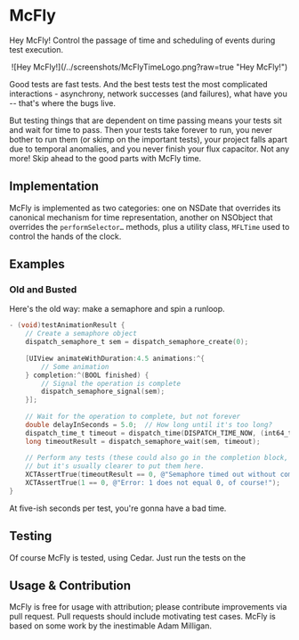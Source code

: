 # McFly
Hey McFly! Control the passage of time and scheduling of events during test execution. 

<p align="center">
![Hey McFly!](/../screenshots/McFlyTimeLogo.png?raw=true "Hey McFly!")
</p>

Good tests are fast tests. And the best tests test the most complicated interactions - asynchrony, network successes (and failures), what have you -- that's where the bugs live.

But testing things that are dependent on time passing means your tests sit and wait for time to pass. Then your tests take forever to run, you never bother to run them (or skimp on the important tests), your project falls apart due to temporal anomalies, and you never finish your flux capacitor. Not any more! Skip ahead to the good parts with McFly time.

## Implementation
McFly is implemented as two categories: one on NSDate that overrides its canonical mechanism for time representation, another on NSObject that overrides the `performSelector…` methods, plus a utility class, `MFLTime` used to control the hands of the clock.


## Examples

### Old and Busted

Here's the old way: make a semaphore and spin a runloop. 

```objective-c
- (void)testAnimationResult {
    // Create a semaphore object
    dispatch_semaphore_t sem = dispatch_semaphore_create(0);
    
    [UIView animateWithDuration:4.5 animations:^{
        // Some animation
    } completion:^(BOOL finished) {
        // Signal the operation is complete
        dispatch_semaphore_signal(sem);
    }];
    
    // Wait for the operation to complete, but not forever
    double delayInSeconds = 5.0;  // How long until it's too long?
    dispatch_time_t timeout = dispatch_time(DISPATCH_TIME_NOW, (int64_t)(delayInSeconds * NSEC_PER_SEC));
    long timeoutResult = dispatch_semaphore_wait(sem, timeout);
    
    // Perform any tests (these could also go in the completion block,
    // but it's usually clearer to put them here.
    XCTAssertTrue(timeoutResult == 0, @"Semaphore timed out without completing.");
    XCTAssertTrue(1 == 0, @"Error: 1 does not equal 0, of course!");
}
```

At five-ish seconds per test, you're gonna have a bad time.



## Testing
Of course McFly is tested, using Cedar. Just run the tests on the 

## Usage & Contribution
McFly is free for usage with attribution; please contribute improvements via pull request.
Pull requests should include motivating test cases. 
McFly is based on some work by the inestimable Adam Milligan.

